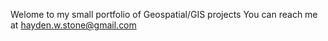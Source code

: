 Welome to my small portfolio of Geospatial/GIS projects
You can reach me at hayden.w.stone@gmail.com
